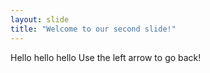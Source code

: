 ```yaml
---
layout: slide
title: "Welcome to our second slide!"
---
```

Hello hello hello
Use the left arrow to go back!

